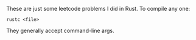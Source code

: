 These are just some leetcode problems I did in Rust. To compile any one:

```
rustc <file>
```

They generally accept command-line args.
